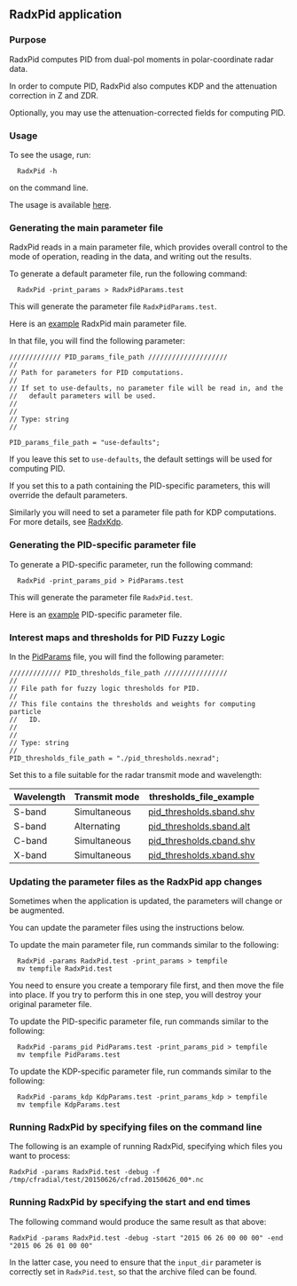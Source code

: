 ## RadxPid application

### Purpose

RadxPid computes PID from dual-pol moments in polar-coordinate radar data.

In order to compute PID, RadxPid also computes KDP and the attenuation correction in Z and ZDR.

Optionally, you may use the attenuation-corrected fields for computing PID.

### Usage

To see the usage, run:

```
  RadxPid -h
```

on the command line.

The usage is available [here](./RadxPidUsage.md).

### Generating the main parameter file

RadxPid reads in a main parameter file, which provides overall control to the mode of operation, reading in the data, and writing out the results.

To generate a default parameter file, run the following command:

```
  RadxPid -print_params > RadxPidParams.test
```

This will generate the parameter file ```RadxPidParams.test```.

Here is an [example](./RadxPidParams.md) RadxPid main parameter file.

In that file, you will find the following parameter:

```
///////////// PID_params_file_path ////////////////////
//
// Path for parameters for PID computations.
//
// If set to use-defaults, no parameter file will be read in, and the 
//   default parameters will be used.
//
//
// Type: string
//

PID_params_file_path = "use-defaults";
```

If you leave this set to ```use-defaults```, the default settings will be used for computing PID.

If you set this to a path containing the PID-specific parameters, this will override the default parameters.

Similarly you will need to set a parameter file path for KDP computations. For more details, see [RadxKdp](./RadxKdp.md).

### Generating the PID-specific parameter file

To generate a PID-specific parameter, run the following command:

```
  RadxPid -print_params_pid > PidParams.test
```

This will generate the parameter file ```RadxPid.test```.

Here is an [example](./PidParams.md) PID-specific parameter file.

### Interest maps and thresholds for PID Fuzzy Logic

In the [PidParams](./PidParams.md) file, you will find the following parameter:

```
///////////// PID_thresholds_file_path ////////////////
//
// File path for fuzzy logic thresholds for PID.
//
// This file contains the thresholds and weights for computing particle 
//   ID.
//
//
// Type: string
//
PID_thresholds_file_path = "./pid_thresholds.nexrad";
```

Set this to a file suitable for the radar transmit mode and wavelength:

| Wavelength                | Transmit mode | thresholds_file_example |
| -------------             | ------------- | ----------------------- |
| S-band                    | Simultaneous  | [pid_thresholds.sband.shv](pid_thresholds.sband.shv.md) |
| S-band                    | Alternating   | [pid_thresholds.sband.alt](pid_thresholds.sband.alt.md) |
| C-band                    | Simultaneous  | [pid_thresholds.cband.shv](pid_thresholds.cband.shv.md) |
| X-band                    | Simultaneous  | [pid_thresholds.xband.shv](pid_thresholds.xband.shv.md) |

### Updating the parameter files as the RadxPid app changes

Sometimes when the application is updated, the parameters will change or be augmented.

You can update the parameter files using the instructions below.

To update the main parameter file, run commands similar to the following:

```
  RadxPid -params RadxPid.test -print_params > tempfile
  mv tempfile RadxPid.test
```

You need to ensure you create a temporary file first, and then move the file into place.
If you try to perform this in one step, you will destroy your original parameter file.

To update the PID-specific parameter file, run commands similar to the following:

```
  RadxPid -params_pid PidParams.test -print_params_pid > tempfile
  mv tempfile PidParams.test
```

To update the KDP-specific parameter file, run commands similar to the following:

```
  RadxPid -params_kdp KdpParams.test -print_params_kdp > tempfile
  mv tempfile KdpParams.test
```

### Running RadxPid by specifying files on the command line

The following is an example of running RadxPid, specifying which files you want to process:

```
RadxPid -params RadxPid.test -debug -f /tmp/cfradial/test/20150626/cfrad.20150626_00*.nc
```

### Running RadxPid by specifying the start and end times

The following command would produce the same result as that above:

```
RadxPid -params RadxPid.test -debug -start "2015 06 26 00 00 00" -end "2015 06 26 01 00 00"
```

In the latter case, you need to ensure that the ```input_dir``` parameter is correctly set in ```RadxPid.test```, so that the archive filed can be found.

